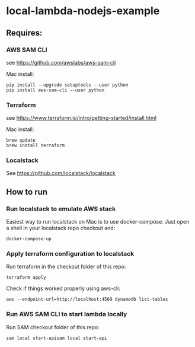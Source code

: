 # local-lambda-nodejs-example

## Requires:

### AWS SAM CLI
see https://github.com/awslabs/aws-sam-cli

Mac install:
```console
pip install --upgrade setuptools --user python
pip install aws-sam-cli --user python
```
### Terraform
see https://www.terraform.io/intro/getting-started/install.html

Mac install:
```console
brew update
brew install terraform
```

### Localstack
See https://github.com/localstack/localstack

## How to run

### Run localstack to emulate AWS stack
Easiest way to run localstack on Mac is to use docker-compose. Just open a shell in your localstack repo checkout and:
```console
docker-compose-up
```

### Apply terraform configuration to localstack
Run terraform in the checkout folder of this repo:
```console
terraform apply
```
Check if things worked properly using aws-cli:
```console
aws --endpoint-url=http://localhost:4569 dynamodb list-tables
```

### Run AWS SAM CLI to start lambda locally
Run SAM checkout folder of this repo:
```console
sam local start-apisam local start-api
```

